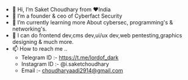 - 👋 Hi, I’m Saket Choudhary from ❤️India
- 👀 I’m a founder & ceo of Cyberfact Security 
- 🌱 I’m currently learning more About cybersec, programming's & networking's. 
- 💞️ I can do frontend dev,cms dev,ui/ux dev,web pentesting,graphics designing & much more.
- 📫 How to reach me ..
   - Telegram ID :- https://t.me/lordof_dark
   - Instagram ID :- @i.saketchoudhary
   - Email :-  choudharyaadi2914@gmail.com

<!---
Saketchoudhary001/Saketchoudhary001 is a ✨ special ✨ repository because its `README.md` (this file) appears on your GitHub profile.
You can click the Preview link to take a look at your changes.
--->
